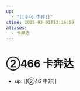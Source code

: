 ```yaml
---
up:
  - "[[②46 中非]]"
ctime: 2025-03-01T13:16:59
aliases:
  - 卡奔达
---
```


# ②466 卡奔达

- up: [[②46 中非]]

